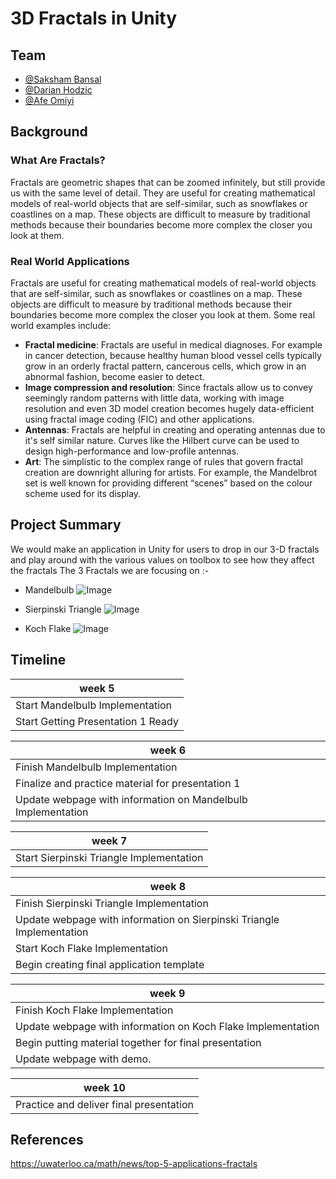 
# 3D Fractals in Unity
## Team

- [@Saksham Bansal](https://www.github.com/sakdec10)
- [@Darian Hodzic](https://www.github.com/dhodzic1)
- [@Afe Omiyi](https://www.github.com/ajo8571)


## Background
### What Are Fractals?
Fractals are geometric shapes that can be zoomed infinitely, but still provide us with the same level of detail.
They are useful for creating mathematical models of real-world objects that are self-similar, such as snowflakes or coastlines on a map. These objects are difficult to measure by traditional methods because their boundaries become more complex the closer you look at them.

### Real World Applications
Fractals are useful for creating mathematical models of real-world objects that are self-similar, such as snowflakes or coastlines on a map. These objects are difficult to measure by traditional methods because their boundaries become more complex the closer you look at them. Some real world examples include:  
- **Fractal medicine**: Fractals are useful in medical diagnoses. For example in cancer detection, because healthy human blood vessel cells typically grow in an orderly fractal pattern, cancerous cells, which grow in an abnormal fashion, become easier to detect.
- **Image compression and resolution**: Since fractals allow us to convey seemingly random patterns with little data, working with image resolution and even 3D model creation becomes hugely data-efficient using fractal image coding (FIC) and other applications.  
- **Antennas**: Fractals are helpful in creating and operating antennas  due to it's self similar nature. Curves like the Hilbert curve can be used to design high-performance and low-profile antennas. 
- **Art**: The simplistic to the complex range of rules that govern fractal creation are downright alluring for artists. For example, the Mandelbrot set is well known for providing different “scenes” based on the colour scheme used for its display.

## Project Summary

We would make an application in Unity for users to drop in our 3-D fractals and play around with the various values on toolbox to see how they affect the fractals
The 3 Fractals we are focusing on :-

- Mandelbulb 
![Image](https://docs.arnoldrenderer.com/download/attachments/36503632/image2014-1-13%208%3A46%3A39.png?version=1&modificationDate=1389602741000&api=v2)

- Sierpinski Triangle
![Image](https://www.ics.uci.edu/~eppstein/junkyard/robertd/tetrarray.gif)

- Koch Flake
![Image](https://miro.medium.com/max/1024/0*uzp049XzX8ZHcHIm)

## Timeline
  | week 5|
  | ---------------------- |
  |Start Mandelbulb Implementation|
  |Start Getting Presentation 1 Ready |
  
  | week 6|
  | ---------------------- |
  | Finish Mandelbulb Implementation|
  | Finalize and practice material for presentation 1|
  | Update webpage with information on Mandelbulb Implementation|
  
  | week 7|
  | ---------------------- |
  | Start Sierpinski Triangle Implementation |
  
  | week 8|
  | ---------------------- |
  | Finish Sierpinski Triangle Implementation |
  | Update webpage with information on Sierpinski Triangle Implementation|
  | Start Koch Flake Implementation |
  | Begin creating final application template|
  
  | week 9|
  | ---------------------- |
  |  Finish Koch Flake Implementation |
  |  Update webpage with information on Koch Flake Implementation|
  | Begin putting material together for final presentation 
  | Update webpage with demo. 
  
  | week 10|
  | ---------------------- |
  |  Practice and deliver final presentation|
## References 
https://uwaterloo.ca/math/news/top-5-applications-fractals
